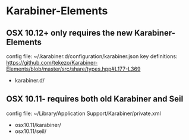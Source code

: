 # Karabiner-Elements

## OSX 10.12+ only requires the new Karabiner-Elements
config file: ~/.karabiner.d/configuration/karabiner.json
key definitions: https://github.com/tekezo/Karabiner-Elements/blob/master/src/share/types.hpp#L177-L369
* karabiner.d/

## OSX 10.11- requires both old Karabiner and Seil
config file: ~/Library/Application Support/Karabiner/private.xml
* osx10.11/karabiner/
* osx10.11/seil/
